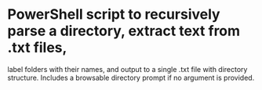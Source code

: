 # PowerShell script to recursively parse a directory, extract text from .txt files,
  label folders with their names, and output to a single .txt file with directory structure.
  Includes a browsable directory prompt if no argument is provided.
